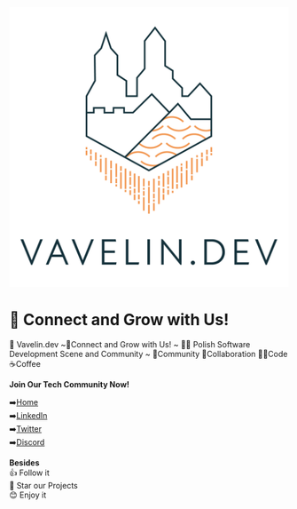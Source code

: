 ![Vavelin.dev Logo](profile/images/vavelin.png)

# 🌱 Connect and Grow with Us! 
🏰 Vavelin.dev ~🌱Connect and Grow with Us!  ~ 👨‍💻 Polish Software Development Scene and Community ~ 👥Community 🤝Collaboration 👨‍💻Code ☕Coffee


**Join Our Tech Community Now!**

➡️[Home](https://home.vavelin.dev/) \
➡️[LinkedIn](https://www.linkedin.com/company/vavelin-dev/) \
➡️[Twitter](https://twitter.com/VavelinDev) \
➡️[Discord](https://home.vavelin.dev/#discord)

**Besides** \
👍 Follow it \
🌠 Star our Projects \
😊 Enjoy it
